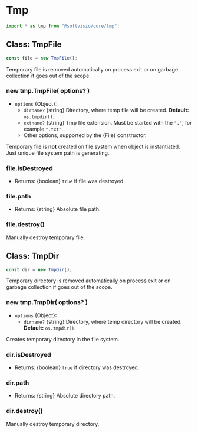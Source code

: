 # Tmp

```javascript
import * as tmp from "@softvisio/core/tmp";
```

## Class: TmpFile

```javascript
const file = new TmpFile();
```

Temporary file is removed automatically on process exit or on garbage collection if goes out of the scope.

### new tmp.TmpFile( options? )

- `options` {Object}:
    - `dirname?` {string} Directory, where temp file will be created. **Default:** `os.tmpdir()`.
    - `extname?` {string} Tmp file extension. Must be started with the `"."`, for example `".txt"`.
    - Other options, supported by the {File} constructor.

Temporary file is **not** created on file system when object is instantiated. Just unique file system path is generating.

### file.isDestroyed

- Returns: {boolean} `true` if file was destroyed.

### file.path

- Returns: {string} Absolute file path.

### file.destroy()

Manually destroy temporary file.

## Class: TmpDir

```javascript
const dir = new TmpDir();
```

Temporary directory is removed automatically on process exit or on garbage collection if goes out of the scope.

### new tmp.TmpDir( options? )

- `options` {Object}:
    - `dirname?` {string} Directory, where temp directory will be created. **Default:** `os.tmpdir()`.

Creates temporary directory in the file system.

### dir.isDestroyed

- Returns: {boolean} `true` if directory was destroyed.

### dir.path

- Returns: {string} Absolute directory path.

### dir.destroy()

Manually destroy temporary directory.
